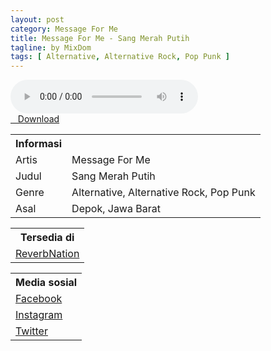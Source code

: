 ```yaml
---
layout: post
category: Message For Me
title: Message For Me - Sang Merah Putih
tagline: by MixDom
tags: [ Alternative, Alternative Rock, Pop Punk ]
---
```


<audio class='js-player' style="--plyr-color-main: #212121;" controls>
<source src="https://drive.google.com/uc?authuser=0&id=1HznaPm3TUM5Z2MqCAOgjCzFdLSms5TWZ&export=download" type="audio/mp3">
</audio>

<!--more-->

<div class="post-button text-center">
<a target="_blank" class="btn" href="https://drive.google.com/uc?authuser=0&id=1HznaPm3TUM5Z2MqCAOgjCzFdLSms5TWZ&export=download">
<i class="fa fa-caret-down" aria-hidden="true"></i>&nbsp; &nbsp;Download
</a>
</div>

<table>
<tr>
<th>Informasi</th>
<th></th>
</tr>
<tr>
<td>Artis</td>
<td>Message For Me</td>
</tr>
<tr>
<td>Judul</td>
<td>Sang Merah Putih</td>
</tr>
<tr>
<td>Genre</td>
<td>Alternative, Alternative Rock, Pop Punk</td>
</tr>
<tr>
<td>Asal</td>
<td>Depok, Jawa Barat</td>
</tr>
</table>

<table>
<tr>
<th>Tersedia di</th>
</tr>
<tr>
<td><a href="https://www.reverbnation.com/messageformeband" target="_blank">ReverbNation</a></td>
</tr>
</table>

<table>
<tr>
<th>Media sosial</th>
</tr>
<tr>
<td><a href="https://facebook.com/people/Message-For-Me/100063566927379/" target="_blank">Facebook</a></td>
</tr>
<tr>
<td><a href="https://www.instagram.com/messageforme_/" target="_blank">Instagram</a></td>
</tr>
<tr>
<td><a href="https://twitter.com/message_for_me" target="_blank">Twitter</a></td>
</tr>
</table>
